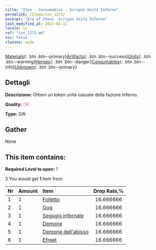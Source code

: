 ```yaml
---
title: "Item - Consumables - Scrigno Unità Inferno"
permalink: /Items/con_1273/
excerpt: "Era of Chaos  Scrigno Unità Inferno"
last_modified_at: 2021-04-11
locale: it
ref: "con_1273.md"
toc: false
classes: wide
---
```

 [Materials](/it/Items/){: .btn .btn--primary}[Artifacts](/it/Items/Artifacts/){: .btn .btn--success}[Units](/it/Items/Units/){: .btn .btn--warning}[Heroes](/it/Items/Heroes/){: .btn .btn--danger}[Consumables](/it/Items/Consumables/){: .btn .btn--info}[Unknown](/it/Items/Unknown/){: .btn .btn--primary}

## Dettagli
 **Descrizione:** Ottieni un token unità casuale della fazione Inferno.

 **Quality:** <span style="color: #DA70D6">OK</span>

 **Type:** Gift

## Gather

  None

## This item contains:

 **Required Level to open:** 1

 3 You would get **1** item  from:

  | Nr | Amount |     Item    | Drop Rate,% |
  |:---|:-------|:------------|:---------:|
  | 1 | 1 | [Folletto](/it/Items/unt_226/) | 16.666666 | 
  | 2 | 1 | [Gog](/it/Items/unt_227/) | 16.666666 | 
  | 3 | 1 | [Segugio infernale](/it/Items/unt_228/) | 16.666666 | 
  | 4 | 1 | [Demone](/it/Items/unt_229/) | 16.666666 | 
  | 5 | 1 | [Demone dell'abisso](/it/Items/unt_230/) | 16.666666 | 
  | 6 | 1 | [Efreet](/it/Items/unt_231/) | 16.666666 | 
